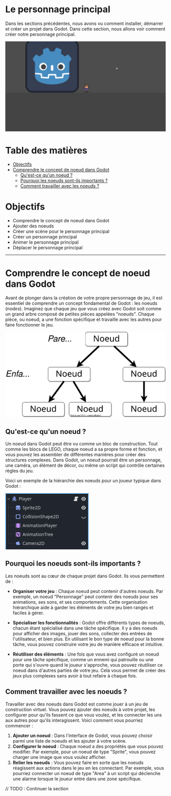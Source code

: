 # Le personnage principal <!-- omit in toc -->

Dans les sections précédentes, nous avons vu comment installer, démarrer et créer un projet dans Godot. Dans cette section, nous allons voir comment créer notre personnage principal.

![alt text](assets/main_character_intro.gif)

# Table des matières <!-- omit in toc -->
- [Objectifs](#objectifs)
- [Comprendre le concept de noeud dans Godot](#comprendre-le-concept-de-noeud-dans-godot)
  - [Qu'est-ce qu'un noeud ?](#quest-ce-quun-noeud-)
  - [Pourquoi les noeuds sont-ils importants ?](#pourquoi-les-noeuds-sont-ils-importants-)
  - [Comment travailler avec les noeuds ?](#comment-travailler-avec-les-noeuds-)

# Objectifs
- Comprendre le concept de noeud dans Godot
- Ajouter des noeuds
- Créer une scène pour le personnage principal
- Créer un personnage principal
- Animer le personnage principal
- Déplacer le personnage principal

---

# Comprendre le concept de noeud dans Godot
Avant de plonger dans la création de votre propre personnage de jeu, il est essentiel de comprendre un concept fondamental de Godot : les noeuds (*nodes*). Imaginez que chaque jeu que vous créez avec Godot soit comme un grand arbre composé de petites pièces appelées "noeuds". Chaque pièce, ou noeud, a une fonction spécifique et travaille avec les autres pour faire fonctionner le jeu.

![alt text](assets/godot_nodes.svg)

## Qu'est-ce qu'un noeud ?

Un noeud dans Godot peut être vu comme un bloc de construction. Tout comme les blocs de LEGO, chaque noeud a sa propre forme et fonction, et vous pouvez les assembler de différentes manières pour créer des structures complexes. Dans Godot, un noeud pourrait être un personnage, une caméra, un élément de décor, ou même un script qui contrôle certaines règles du jeu.

Voici un exemple de la hiérarchie des noeuds pour un joueur typique dans Godot :

![alt text](assets/godot_player_nodes.png)

## Pourquoi les noeuds sont-ils importants ?

Les noeuds sont au cœur de chaque projet dans Godot. Ils vous permettent de :

- **Organiser votre jeu** : Chaque noeud peut contenir d'autres noeuds. Par exemple, un noeud "Personnage" peut contenir des noeuds pour ses animations, ses sons, et ses comportements. Cette organisation hiérarchique aide à garder les éléments de votre jeu bien rangés et faciles à gérer.
  
- **Spécialiser les fonctionnalités** : Godot offre différents types de noeuds, chacun étant spécialisé dans une tâche spécifique. Il y a des noeuds pour afficher des images, jouer des sons, collecter des entrées de l'utilisateur, et bien plus. En utilisant le bon type de noeud pour la bonne tâche, vous pouvez construire votre jeu de manière efficace et intuitive.

- **Réutiliser des éléments** : Une fois que vous avez configuré un noeud pour une tâche spécifique, comme un ennemi qui patrouille ou une porte qui s'ouvre quand le joueur s'approche, vous pouvez réutiliser ce noeud dans d'autres parties de votre jeu. Cela vous permet de créer des jeux plus complexes sans avoir à tout refaire à chaque fois.

## Comment travailler avec les noeuds ?

Travailler avec des noeuds dans Godot est comme jouer à un jeu de construction virtuel. Vous pouvez ajouter des noeuds à votre projet, les configurer pour qu'ils fassent ce que vous voulez, et les connecter les uns aux autres pour qu'ils interagissent. Voici comment vous pourriez commencer :

1. **Ajouter un noeud** : Dans l'interface de Godot, vous pouvez choisir parmi une liste de noeuds et les ajouter à votre scène.
2. **Configurer le noeud** : Chaque noeud a des propriétés que vous pouvez modifier. Par exemple, pour un noeud de type "Sprite", vous pouvez charger une image que vous voulez afficher.
3. **Relier les noeuds** : Vous pouvez faire en sorte que les noeuds réagissent aux actions dans le jeu en les connectant. Par exemple, vous pourriez connecter un noeud de type "Area" à un script qui déclenche une alarme lorsque le joueur entre dans une zone spécifique.

// TODO : Continuer la section

